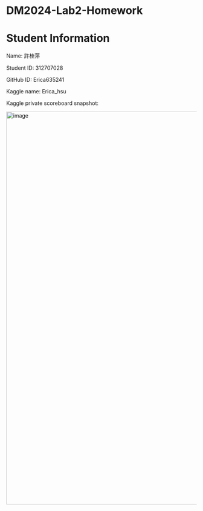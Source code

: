 # DM2024-Lab2-Homework

# Student Information
Name: 許桂萍

Student ID: 312707028

GitHub ID: Erica635241

Kaggle name: Erica_hsu

Kaggle private scoreboard snapshot:

<img width="1037" alt="image" src="https://github.com/user-attachments/assets/e05ae4fb-59d5-490f-8d48-7212e84b63c5">

